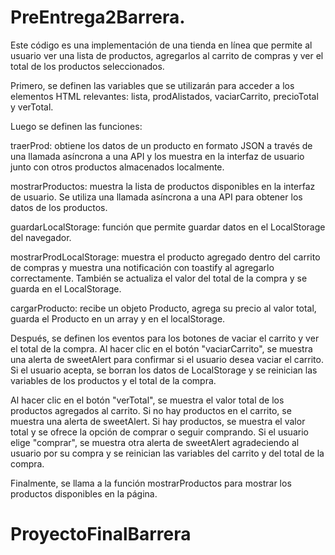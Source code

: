 # PreEntrega2Barrera.
Este código es una implementación de una tienda en línea que permite al usuario ver una lista de productos, agregarlos al carrito de compras y ver el total de los productos seleccionados.

Primero, se definen las variables que se utilizarán para acceder a los elementos HTML relevantes: lista, prodAlistados, vaciarCarrito, precioTotal y verTotal.

Luego se definen las funciones:

traerProd: obtiene los datos de un producto en formato JSON a través de una llamada asíncrona a una API y los muestra en la interfaz de usuario junto con otros productos almacenados localmente.

mostrarProductos: muestra la lista de productos disponibles en la interfaz de usuario. Se utiliza una llamada asíncrona a una API para obtener los datos de los productos.

guardarLocalStorage: función que permite guardar datos en el LocalStorage del navegador.

mostrarProdLocalStorage: muestra el producto agregado dentro del carrito de compras y muestra una notificación con toastify al agregarlo correctamente. También se actualiza el valor del total de la compra y se guarda en el LocalStorage.

cargarProducto: recibe un objeto Producto, agrega su precio al valor total, guarda el Producto en un array y en el localStorage.

Después, se definen los eventos para los botones de vaciar el carrito y ver el total de la compra. Al hacer clic en el botón "vaciarCarrito", se muestra una alerta de sweetAlert para confirmar si el usuario desea vaciar el carrito. Si el usuario acepta, se borran los datos de LocalStorage y se reinician las variables de los productos y el total de la compra.

Al hacer clic en el botón "verTotal", se muestra el valor total de los productos agregados al carrito. Si no hay productos en el carrito, se muestra una alerta de sweetAlert. Si hay productos, se muestra el valor total y se ofrece la opción de comprar o seguir comprando. Si el usuario elige "comprar", se muestra otra alerta de sweetAlert agradeciendo al usuario por su compra y se reinician las variables del carrito y del total de la compra.

Finalmente, se llama a la función mostrarProductos para mostrar los productos disponibles en la página.



# ProyectoFinalBarrera
